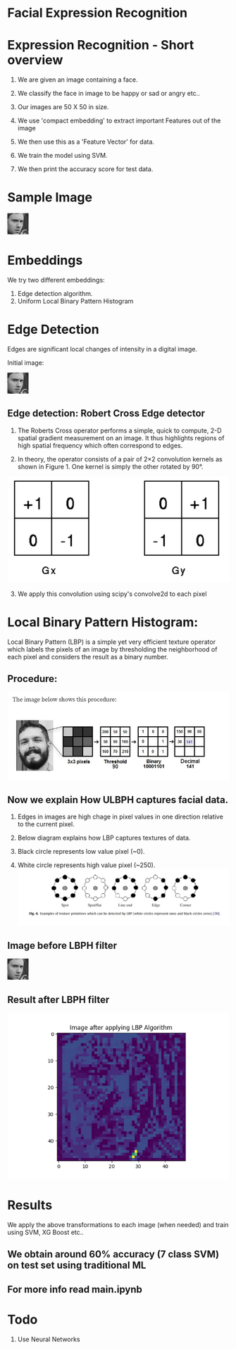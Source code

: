 # Facial Expression Recognition

# Expression Recognition - Short overview
1. We are given an image containing a face.

2. We classify the face in image to be happy or sad or angry etc..

3. Our images are 50 X 50 in size.

4. We use 'compact embedding' to extract important Features out of the image

5. We then use this as a 'Feature Vector' for data.

6. We train the model using SVM.

7. We then print the accuracy score for test data.

# Sample Image

![](sample/0.jpg)

# Embeddings

We try two different embeddings:
1. Edge detection algorithm.
2. Uniform Local Binary Pattern Histogram

# Edge Detection

Edges are significant local changes of intensity in a digital image.

Initial image:

![](sample/0.jpg)

## Edge detection: Robert Cross Edge detector
1. The Roberts Cross operator performs a simple, quick to compute, 2-D spatial gradient measurement on an image. It thus highlights regions of high spatial frequency which often correspond to edges.

2. In theory, the operator consists of a pair of 2×2 convolution kernels as shown in Figure 1. One kernel is simply the other rotated by 90°. 

![alt text](sample/robert_cross.jpg)

3. We apply this convolution using scipy's convolve2d to each pixel

# Local Binary Pattern Histogram:

Local Binary Pattern (LBP) is a simple yet very efficient texture operator which labels the pixels of an image by thresholding the neighborhood of each pixel and considers the result as a binary number.

## Procedure:

![](sample/procedure.png)

## Now we explain How ULBPH captures facial data.

1. Edges in images are high chage in pixel values in one direction relative to the current pixel.

2. Below diagram explains how LBP captures textures of data.

3. Black circle represents low value pixel (~0).

4. White circle represents high value pixel (~250).
![alt text](sample/How.jpg)

## Image before LBPH filter

![](sample/0.jpg)

## Result after LBPH filter

![](sample/result.png)

# Results

We apply the above transformations to each image (when needed) and train using SVM, XG Boost etc..

## We obtain around 60% accuracy (7 class SVM) on test set using traditional ML
## For more info read main.ipynb

# Todo

1. Use Neural Networks